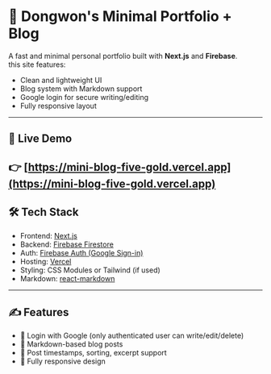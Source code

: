 # 📝 Dongwon's Minimal Portfolio + Blog

A fast and minimal personal portfolio built with **Next.js** and **Firebase**.  
this site features:

- Clean and lightweight UI
- Blog system with Markdown support
- Google login for secure writing/editing
- Fully responsive layout

---

## 🚀 Live Demo

👉 [https://mini-blog-five-gold.vercel.app](https://mini-blog-five-gold.vercel.app)
---

## 🛠️ Tech Stack

- Frontend: [Next.js](https://nextjs.org/)
- Backend: [Firebase Firestore](https://firebase.google.com/products/firestore)
- Auth: [Firebase Auth (Google Sign-in)](https://firebase.google.com/products/auth)
- Hosting: [Vercel](https://vercel.com)
- Styling: CSS Modules or Tailwind (if used)
- Markdown: [react-markdown](https://github.com/remarkjs/react-markdown)

---

## ✍️ Features

- 🔐 Login with Google (only authenticated user can write/edit/delete)
- 📝 Markdown-based blog posts
- 📅 Post timestamps, sorting, excerpt support
- 📱 Fully responsive design